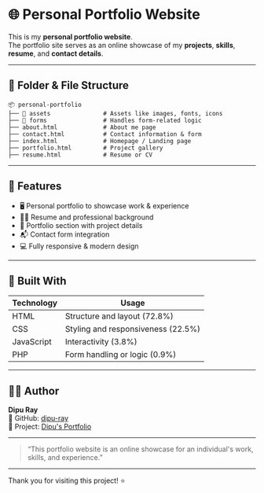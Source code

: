 # 🌐 Personal Portfolio Website
This is my **personal portfolio website**.  
The portfolio site serves as an online showcase of my **projects**, **skills**, **resume**, and **contact details**.

---

## 📁 Folder & File Structure
```
📦 personal-portfolio
├── 📁 assets               # Assets like images, fonts, icons
├── 📁 forms                # Handles form-related logic
├── about.html             # About me page
├── contact.html           # Contact information & form
├── index.html             # Homepage / Landing page
├── portfolio.html         # Project gallery
├── resume.html            # Resume or CV
```

---

## 🌟 Features
- 🖥️ Personal portfolio to showcase work & experience
- 🧑‍💼 Resume and professional background
- 📂 Portfolio section with project details
- 📬 Contact form integration
- 💻 Fully responsive & modern design

---

## 🔧 Built With
| Technology | Usage                         |
|------------|-------------------------------|
| HTML       | Structure and layout (72.8%)  |
| CSS        | Styling and responsiveness (22.5%) |
| JavaScript | Interactivity (3.8%)          |
| PHP        | Form handling or logic (0.9%) |

---

## 👨‍💻 Author
**Dipu Ray**  
🔗 GitHub: [dipu-ray](https://github.com/dipu-ray)
<br>
🔗 Project: [Dipu's Portfolio](https://dipu-ray.github.io/personal-portfolio/)

---

> “This portfolio website is an online showcase for an individual's work, skills, and experience.”

---

Thank you for visiting this project! ⭐